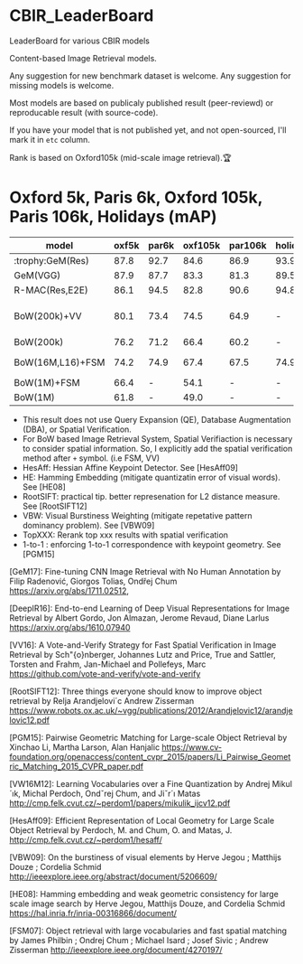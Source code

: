 # CBIR_LeaderBoard
LeaderBoard for various CBIR models

Content-based Image Retrieval models.

Any suggestion for new benchmark dataset is welcome. 
Any suggestion for missing models is welcome. 

Most models are based on publicaly published result (peer-reviewd) or reproducable result (with source-code). 

If you have your model that is not published yet, and not open-sourced, I'll mark it in `etc` column.

Rank is based on Oxford105k (mid-scale image retrieval).:trophy:

# Oxford 5k, Paris 6k, Oxford 105k, Paris 106k, Holidays (mAP)

<table class="blueTable">
<thead>
<tr>
<th>model</th>
<th>oxf5k</th>
<th>par6k</th>
<th>oxf105k</th>
<th>par106k</th>
<th>holidays</th>
<th>yymm</th>
<th>ref</th>
<th>etc</th>
</tr>
</thead>
<tbody>
  

<tr>
<td>:trophy:GeM(Res)</td>
<td>87.8</td>
<td>92.7</td>
<td>84.6</td>
<td>86.9</td>
<td>93.9</td>
<td>17.11</td>
<td>[GeM17]</td>
<td>&nbsp;</td>
</tr>

<tr>
<td>GeM(VGG)</td>
<td>87.9</td>
<td>87.7</td>
<td>83.3</td>
<td>81.3</td>
<td>89.5</td>
<td>17.11</td>
<td>[GeM17]</td>
<td>&nbsp;</td>
</tr>


<tr>  
<td>R-MAC(Res,E2E)</td>
<td>86.1</td>
<td>94.5</td>
<td>82.8</td>
<td>90.6</td>
<td>94.8</td>
<td>16.10</td>
<td>[DeepIR16]</td>
<td>&nbsp;</td>
</tr>

<td>BoW(200k)+VV</td>
<td>80.1</td>
<td>73.4</td>
<td>74.5</td>
<td>64.9</td>
<td>-</td>
<td>16.xx</td>
<td>[VV16]</td>
<td>HesAff+RootSIFT, HE, VBW, Top1000, 1-to-1</td>
</tr>

<td>BoW(200k)</td>
<td>76.2</td>
<td>71.2</td>
<td>66.4</td>
<td>60.2</td>
<td>-</td>
<td>16.xx</td>
<td>[VV16]</td>
<td>&nbsp;</td>
</tr>


<td>BoW(16M,L16)+FSM</td>
<td>74.2</td>
<td>74.9</td>
<td>67.4</td>
<td>67.5</td>
<td>74.9</td>
<td>12.xx</td>
<td>[VW16M12]</td>
<td>HesAff+SIFT, 15 alt.words</td>
</tr>

<td>BoW(1M)+FSM</td>
<td>66.4</td>
<td>-</td>
<td>54.1</td>
<td>-</td>
<td>-</td>
<td>07.xx</td>
<td>[FSM07]</td>
<td>HesAff+SIFT</td>
</tr>


<td>BoW(1M)</td>
<td>61.8</td>
<td>-</td>
<td>49.0</td>
<td>-</td>
<td>-</td>
<td>07.xx</td>
<td>[FSM07]</td>
<td>&nbsp;</td>
</tr>

</tbody>
</table>

* This result does not use Query Expansion (QE), Database Augmentation (DBA), or Spatial Verification.
* For BoW based Image Retrieval System, Spatial Verifiaction is necessary to consider spatial information. So, I explicitly add the spatial verification method after `+` symbol. (i.e FSM, VV)
* HesAff: Hessian Affine Keypoint Detector. See [HesAff09]
* HE: Hamming Embedding (mitigate quantizatin error of visual words). See [HE08]
* RootSIFT: practical tip. better represenation for L2 distance measure. See [RootSIFT12]
* VBW: Visual Burstiness Weighting (mitigate repetative pattern dominancy problem). See [VBW09]
* TopXXX: Rerank top xxx results with spatial verification
* 1-to-1 : enforcing 1-to-1 correspondence with keypoint geometry. See [PGM15]


[GeM17]: Fine-tuning CNN Image Retrieval with No Human Annotation by Filip Radenović, Giorgos Tolias, Ondřej Chum https://arxiv.org/abs/1711.02512, 

[DeepIR16]: End-to-end Learning of Deep Visual Representations for Image Retrieval
 by Albert Gordo, Jon Almazan, Jerome Revaud, Diane Larlus https://arxiv.org/abs/1610.07940


[VV16]: A Vote-and-Verify Strategy for Fast Spatial Verification in Image Retrieval by Sch\"{o}nberger, Johannes Lutz and Price, True and Sattler, Torsten and Frahm, Jan-Michael and Pollefeys, Marc https://github.com/vote-and-verify/vote-and-verify

[RootSIFT12]: Three things everyone should know to improve object retrieval by Relja Arandjelovi´c Andrew Zisserman https://www.robots.ox.ac.uk/~vgg/publications/2012/Arandjelovic12/arandjelovic12.pdf


[PGM15]: Pairwise Geometric Matching for Large-scale Object Retrieval by Xinchao Li, Martha Larson, Alan Hanjalic https://www.cv-foundation.org/openaccess/content_cvpr_2015/papers/Li_Pairwise_Geometric_Matching_2015_CVPR_paper.pdf

[VW16M12]: Learning Vocabularies over a Fine Quantization by Andrej Mikul´ık, Michal Perdoch, Ondˇrej Chum, and Jiˇr´ı Matas http://cmp.felk.cvut.cz/~perdom1/papers/mikulik_ijcv12.pdf



[HesAff09]: Efficient Representation of Local Geometry for Large Scale Object Retrieval by Perdoch, M. and Chum, O. and Matas, J. http://cmp.felk.cvut.cz/~perdom1/hesaff/

[VBW09]: On the burstiness of visual elements by  Herve Jegou ;  Matthijs Douze ;  Cordelia Schmid http://ieeexplore.ieee.org/abstract/document/5206609/

[HE08]: Hamming embedding and weak geometric consistency for large scale image search by Herve Jegou, Matthijs Douze, and Cordelia Schmid https://hal.inria.fr/inria-00316866/document/

[FSM07]: Object retrieval with large vocabularies and fast spatial matching by  James Philbin ;  Ondrej Chum ;  Michael Isard ;  Josef Sivic ;  Andrew Zisserman http://ieeexplore.ieee.org/document/4270197/
